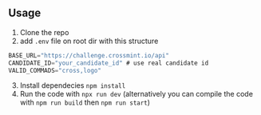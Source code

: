 ## Usage

1. Clone the repo
2. add `.env` file on root dir with this structure
```jsx
BASE_URL="https://challenge.crossmint.io/api"
CANDIDATE_ID="your_candidate_id" # use real candidate id
VALID_COMMADS="cross,logo"
```
3. Install dependecies `npm install`
4. Run the code with `npx run dev` (alternatively you can compile the code with `npm run build` then `npm run start`)
